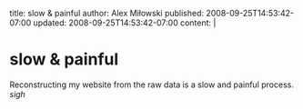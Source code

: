 title: slow & painful
author: Alex Miłowski
published: 2008-09-25T14:53:42-07:00
updated: 2008-09-25T14:53:42-07:00
content: |
   # slow & painful

   Reconstructing my website from the raw data is a slow and painful process.  *sigh*
